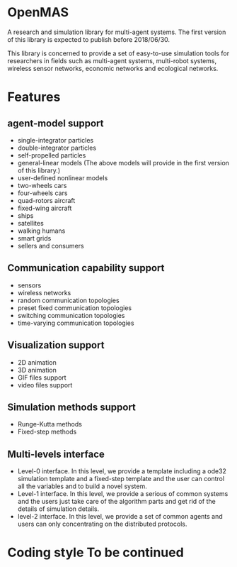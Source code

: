 # OpenMAS 
A research and simulation library for multi-agent systems. The first version of this library is expected to publish before 2018/06/30.

This library is concerned to provide a set of easy-to-use simulation tools for researchers in fields such as multi-agent systems, multi-robot systems, wireless sensor networks, economic networks and ecological networks.

# Features

## agent-model support 
* single-integrator particles 
* double-integrator particles 
* self-propelled particles 
* general-linear models 
(The above models will provide in the first version of this library.) 
* user-defined nonlinear models 
* two-wheels cars 
* four-wheels cars 
* quad-rotors aircraft 
* fixed-wing aircraft 
* ships 
* satellites 
* walking humans 
* smart grids 
* sellers and consumers

## Communication capability support 
* sensors 
* wireless networks 
* random communication topologies 
* preset fixed communication topologies 
* switching communication topologies 
* time-varying communication topologies

## Visualization support 
* 2D animation 
* 3D animation 
* GIF files support 
* video files support

## Simulation methods support 
* Runge-Kutta methods 
* Fixed-step methods

## Multi-levels interface 
* Level-0 interface. In this level, we provide a template including a ode32 simulation template and a fixed-step template and the user can control all the variables and to build a novel system. 
* Level-1 interface. In this level, we provide a serious of common systems and the users just take care of the algorithm parts and get rid of the details of simulation details. 
* level-2 interface. In this level, we provide a set of common agents and users can only concentrating on the distributed protocols.

# Coding style To be continued 
